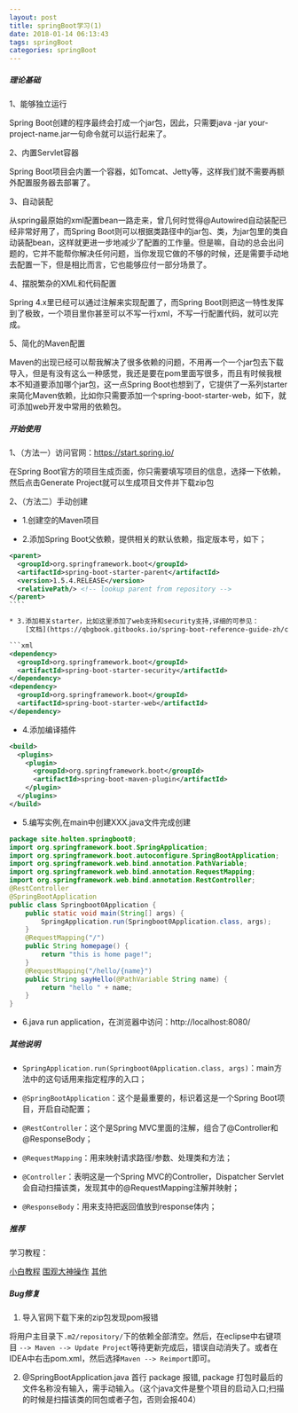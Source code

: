 ```yaml
---
layout: post
title: springBoot学习(1)
date: 2018-01-14 06:13:43
tags: springBoot
categories: springBoot
---
```


##### 理论基础
1、能够独立运行

Spring Boot创建的程序最终会打成一个jar包，因此，只需要java -jar your-project-name.jar一句命令就可以运行起来了。

2、内置Servlet容器

Spring Boot项目会内置一个容器，如Tomcat、Jetty等，这样我们就不需要再额外配置服务器去部署了。

3、自动装配

从spring最原始的xml配置bean一路走来，曾几何时觉得@Autowired自动装配已经非常好用了，而Spring Boot则可以根据类路径中的jar包、类，为jar包里的类自动装配bean，这样就更进一步地减少了配置的工作量。但是嘛，自动的总会出问题的，它并不能帮你解决任何问题，当你发现它做的不够的时候，还是需要手动地去配置一下，但是相比而言，它也能够应付一部分场景了。

4、摆脱繁杂的XML和代码配置

Spring 4.x里已经可以通过注解来实现配置了，而Spring Boot则把这一特性发挥到了极致，一个项目里你甚至可以不写一行xml，不写一行配置代码，就可以完成。

5、简化的Maven配置

Maven的出现已经可以帮我解决了很多依赖的问题，不用再一个一个jar包去下载导入，但是有没有这么一种感觉，我还是要在pom里面写很多，而且有时候我根本不知道要添加哪个jar包，这一点Spring Boot也想到了，它提供了一系列starter来简化Maven依赖，比如你只需要添加一个spring-boot-starter-web，如下，就可添加web开发中常用的依赖包。

<!-- more -->


##### 开始使用

1、（方法一）访问官网：https://start.spring.io/

在Spring Boot官方的项目生成页面，你只需要填写项目的信息，选择一下依赖，然后点击Generate Project就可以生成项目文件并下载zip包

2、（方法二）手动创建

* 1.创建空的Maven项目

* 2.添加Spring Boot父依赖，提供相关的默认依赖，指定版本号，如下；
```xml
<parent>
  <groupId>org.springframework.boot</groupId>  
  <artifactId>spring-boot-starter-parent</artifactId>
  <version>1.5.4.RELEASE</version>
  <relativePath/> <!-- lookup parent from repository -->
</parent>
​````

* 3.添加相关starter，比如这里添加了web支持和security支持,详细的可参见：
    [文档](https://qbgbook.gitbooks.io/spring-boot-reference-guide-zh/content/III.%20Using%20Spring%20Boot/13.5.%20Starters.html)

​```xml
<dependency>
  <groupId>org.springframework.boot</groupId>
  <artifactId>spring-boot-starter-security</artifactId>
</dependency>
<dependency>
  <groupId>org.springframework.boot</groupId>
  <artifactId>spring-boot-starter-web</artifactId>
</dependency>
```

* 4.添加编译插件
```xml
<build>
  <plugins>
    <plugin>
      <groupId>org.springframework.boot</groupId>
      <artifactId>spring-boot-maven-plugin</artifactId>	
    </plugin>
  </plugins>	
</build>
```
* 5.编写实例,在main中创建XXX.java文件完成创建
```java
package site.holten.springboot0;
import org.springframework.boot.SpringApplication;
import org.springframework.boot.autoconfigure.SpringBootApplication;
import org.springframework.web.bind.annotation.PathVariable;
import org.springframework.web.bind.annotation.RequestMapping;
import org.springframework.web.bind.annotation.RestController;
@RestController
@SpringBootApplication
public class Springboot0Application {
    public static void main(String[] args) {
        SpringApplication.run(Springboot0Application.class, args);
    }
    @RequestMapping("/")
    public String homepage() {
        return "this is home page!";
    }
    @RequestMapping("/hello/{name}")
    public String sayHello(@PathVariable String name) {
        return "hello " + name;
    }
}
```
* 6.java run application，在浏览器中访问：http://localhost:8080/


##### 其他说明


* `SpringApplication.run(Springboot0Application.class, args)`：main方法中的这句话用来指定程序的入口；

* `@SpringBootApplication`：这个是最重要的，标识着这是一个Spring Boot项目，开启自动配置；

* `@RestController`：这个是Spring MVC里面的注解，组合了@Controller和@ResponseBody；

* `@RequestMapping`：用来映射请求路径/参数、处理类和方法；

* `@Controller`：表明这是一个Spring MVC的Controller，Dispatcher Servlet会自动扫描该类，发现其中的@RequestMapping注解并映射；

* `@ResponseBody`：用来支持把返回值放到response体内；


##### 推荐

学习教程：

[小白教程](http://blog.csdn.net/Peng_Hong_fu/article/details/53691705)
[围观大神操作](https://gitee.com/didispace/SpringBoot-Learning)
[其他](http://www.ityouknow.com/spring-boot.html)


##### Bug修复

1. 导入官网下载下来的zip包发现pom报错

将用户主目录下`.m2/repository/`下的依赖全部清空。然后，在eclipse中右键项目 `--> Maven --> Update Project`等待更新完成后，错误自动消失了。或者在IDEA中右击pom.xml，然后选择`Maven --> Reimport`即可。

2. @SpringBootApplication.java 首行 package 报错, package 打包时最后的文件名称没有输入，需手动输入。（这个java文件是整个项目的启动入口;扫描的时候是扫描该类的同包或者子包，否则会报404）

